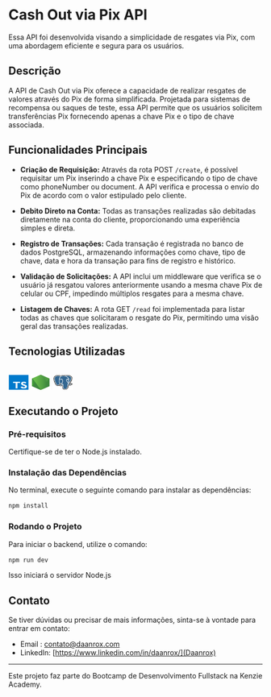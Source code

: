 # Cash Out via Pix API
Essa API foi desenvolvida visando a simplicidade de resgates via Pix, com uma abordagem eficiente e segura para os usuários.

## Descrição
A API de Cash Out via Pix oferece a capacidade de realizar resgates de valores através do Pix de forma simplificada. Projetada para sistemas de recompensa ou saques de teste, essa API permite que os usuários solicitem transferências Pix fornecendo apenas a chave Pix e o tipo de chave associada.

## Funcionalidades Principais

- **Criação de Requisição:** Através da rota POST `/create`, é possível requisitar um Pix inserindo a chave Pix e especificando o tipo de chave como phoneNumber ou document. A API verifica e processa o envio do Pix de acordo com o valor estipulado pelo cliente.

- **Debito Direto na Conta:** Todas as transações realizadas são debitadas diretamente na conta do cliente, proporcionando uma experiência simples e direta.

- **Registro de Transações:** Cada transação é registrada no banco de dados PostgreSQL, armazenando informações como chave, tipo de chave, data e hora da transação para fins de registro e histórico.

- **Validação de Solicitações:** A API inclui um middleware que verifica se o usuário já resgatou valores anteriormente usando a mesma chave Pix de celular ou CPF, impedindo múltiplos resgates para a mesma chave.

- **Listagem de Chaves:** A rota GET `/read` foi implementada para listar todas as chaves que solicitaram o resgate do Pix, permitindo uma visão geral das transações realizadas.


## Tecnologias Utilizadas

<div style="display: inline_block"><br>
  <img align="center" alt="TypeScript" height="30" width="40" src="https://raw.githubusercontent.com/devicons/devicon/master/icons/typescript/typescript-plain.svg">
  <img align="center" alt="Node.js" height="30" width="40" src="https://raw.githubusercontent.com/devicons/devicon/master/icons/nodejs/nodejs-original.svg">
  <img align="center" alt="PostgreSQL" height="30" width="40" src="https://raw.githubusercontent.com/devicons/devicon/master/icons/postgresql/postgresql-original.svg">
</div>


## Executando o Projeto

### Pré-requisitos
Certifique-se de ter o Node.js instalado.

### Instalação das Dependências
No terminal, execute o seguinte comando para instalar as dependências:

```bash
npm install
```

### Rodando o Projeto
Para iniciar o backend, utilize o comando: 

```bash
npm run dev
```
Isso iniciará o servidor Node.js

## Contato
Se tiver dúvidas ou precisar de mais informações, sinta-se à vontade para entrar em contato:
- Email : [contato@daanrox.com](mailto:contato@daanrox.com)
- LinkedIn: [https://www.linkedin.com/in/daanrox/](Daanrox)

--- 

Este projeto faz parte do Bootcamp de Desenvolvimento Fullstack na Kenzie Academy.
